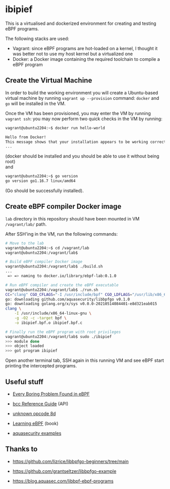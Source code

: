 # ibipief

This is a virtualised and dockerized environment for creating and testing eBPF 
programs.

The following stacks are used:

- Vagrant: since eBPF programs are hot-loaded on a kernel, I thought it was 
better not to use my host kernel but a virtualized one
- Docker: a Docker image containing the required toolchain to compile a eBPF 
program 

## Create the Virtual Machine

In order to build the working environment you will create a Ubuntu-based 
virtual machine by running `vagrant up --provision` command: `docker` and 
`go` will be installed in the VM.

Once the VM has been provisioned, you may enter the VM by running 
`vagrant ssh`: you may now perform two quick checks in the VM by running:

```bash
vagrant@ubuntu2204:~$ docker run hello-world

Hello from Docker!
This message shows that your installation appears to be working correctly.
...
```

(docker should be installed and you should be able to use it without being 
root)  
and

```bash
vagrant@ubuntu2204:~$ go version
go version go1.16.7 linux/amd64
```

(Go should be successfully installed).

## Create eBPF compiler Docker image

`lab` directory in this repository should have been mounted in VM 
`/vagrant/lab/` path.

After SSH'ing in the VM, run the following commands:

```bash
# Move to the lab
vagrant@ubuntu2204:~$ cd /vagrant/lab
vagrant@ubuntu2204:/vagrant/lab$ 

# Build eBPF compiler Docker image
vagrant@ubuntu2204:/vagrant/lab$ ./build.sh 
...
 => => naming to docker.io/library/ebpf-lab:0.1.0

# Run eBPF compiler and create the eBPF executable
vagrant@ubuntu2204:/vagrant/lab$ ./run.sh 
CC="clang" CGO_CFLAGS="-I /usr/include/bpf" CGO_LDFLAGS="/usr/lib/x86_64-linux-gnu/libbpf.a" go build -o ibipief -buildvcs=false
go: downloading github.com/aquasecurity/libbpfgo v0.1.0
go: downloading golang.org/x/sys v0.0.0-20210514084401-e8d321eab015
clang \
	-I /usr/include/x86_64-linux-gnu \
	-g -O2 -c -target bpf \
	-o ibipief.bpf.o ibipief.bpf.c

# Finally run the eBPF program with root privileges
vagrant@ubuntu2204:/vagrant/lab$ sudo ./ibipief
>>> module done
>>> object loaded
>>> got program ibipief
```

Open another terminal tab, SSH again in this running VM and see eBPF start 
printing the intercepted programs.

## Useful stuff

- [Every Boring Problem Found in eBPF](https://tmpout.sh/2/4.html)

- [bcc Reference Guide](https://android.googlesource.com/platform/external/bcc/+/refs/heads/android10-c2f2-s1-release/docs/reference_guide.md#6-bpf_get_current_comm) (API)

- [unknown opcode 8d](https://stackoverflow.com/questions/70392721/unable-to-load-ebpf-program-loading-stops-at-13-func-bpf-prog1-type-id-9-inval)

- [Learning eBPF](https://cilium.isovalent.com/hubfs/Learning-eBPF%20-%20Full%20book.pdf) (book)

- [aquasecurity examples](https://github.com/aquasecurity/libbpfgo/tree/main/selftest)

## Thanks to

- https://github.com/lizrice/libbpfgo-beginners/tree/main

- https://github.com/grantseltzer/libbpfgo-example

- https://blog.aquasec.com/libbpf-ebpf-programs